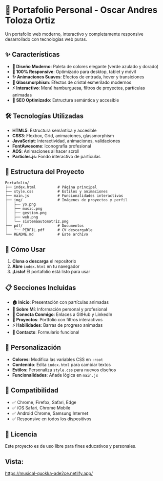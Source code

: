 # 🚀 Portafolio Personal - Oscar Andres Toloza Ortiz

Un portafolio web moderno, interactivo y completamente responsive desarrollado con tecnologías web puras.

## ✨ Características

- **🎨 Diseño Moderno**: Paleta de colores elegante (verde azulado y dorado)
- **📱 100% Responsive**: Optimizado para desktop, tablet y móvil
- **✨ Animaciones Suaves**: Efectos de entrada, hover y transiciones
- **🌊 Glassmorphism**: Efectos de cristal esmerilado modernos
- **⚡ Interactivo**: Menú hamburguesa, filtros de proyectos, partículas animadas
- **🎯 SEO Optimizado**: Estructura semántica y accesible

## 🛠️ Tecnologías Utilizadas

- **HTML5**: Estructura semántica y accesible
- **CSS3**: Flexbox, Grid, animaciones, glassmorphism
- **JavaScript**: Interactividad, animaciones, validaciones
- **FontAwesome**: Iconografía profesional
- **AOS**: Animaciones al hacer scroll
- **Particles.js**: Fondo interactivo de partículas

## 📁 Estructura del Proyecto

```
Portafolio/
├── index.html          # Página principal
├── style.css           # Estilos y animaciones
├── main.js             # Funcionalidades interactivas
├── img/                # Imágenes de proyectos y perfil
│   ├── yo.png
│   ├── music.png
│   ├── gestion.png
│   ├── web.png
│   └── sistemaautomotriz.png
├── pdf/                # Documentos
│   └── PERFIL.pdf      # CV descargable
└── README.md           # Este archivo
```

## 🚀 Cómo Usar

1. **Clona o descarga** el repositorio
2. **Abre** `index.html` en tu navegador
3. **¡Listo!** El portafolio está listo para usar

## 📋 Secciones Incluidas

- **🏠 Inicio**: Presentación con partículas animadas
- **👤 Sobre Mí**: Información personal y profesional
- **🔗 Conecta Conmigo**: Enlaces a GitHub y LinkedIn
- **💼 Proyectos**: Portfolio con filtros interactivos
- **⚡ Habilidades**: Barras de progreso animadas
- **📧 Contacto**: Formulario funcional

## 🎨 Personalización

- **Colores**: Modifica las variables CSS en `:root`
- **Contenido**: Edita `index.html` para cambiar textos
- **Estilos**: Personaliza `style.css` para nuevos diseños
- **Funcionalidades**: Añade lógica en `main.js`

## 📱 Compatibilidad

- ✅ Chrome, Firefox, Safari, Edge
- ✅ iOS Safari, Chrome Mobile
- ✅ Android Chrome, Samsung Internet
- ✅ Responsive en todos los dispositivos

## 📄 Licencia

Este proyecto es de uso libre para fines educativos y personales.

## Vista:
https://musical-quokka-ade2ce.netlify.app/

